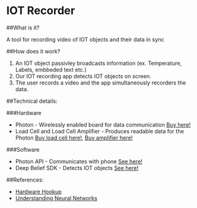 # IOT Recorder

##What is it?

A tool for recording video of IOT objects and their data in sync

##How does it work?
	
1. An IOT object passivley broadcasts information (ex. Temperature, Labels, embbeded text etc.) 
2. Our IOT recording app detects IOT objects on screen.
3. The user records a video and the app simultaneously recorders the data.

##Technical details:
	
###Hardware
	
- Photon - Wirelessly enabled board for data communication [Buy here!](https://store.particle.io/collections/photon)
- Load Cell and Load Cell Amplifier - Produces readable data for the Photon [Buy load cell here!](https://www.sparkfun.com/products/13329), [Buy amplifier here!](https://www.sparkfun.com/products/13230)

###Software
	
- Photon API - Communicates with phone [See here!](https://docs.particle.io/reference/firmware/photon/)
- Deep Belief SDK - Detects IOT objects [See here!](https://github.com/jetpacapp/DeepBeliefSDK)

##References:
	
- [Hardware Hookup](https://learn.sparkfun.com/tutorials/load-cell-amplifier-hx711-breakout-hookup-guide?_ga=1.53177064.1747307081.1440772503)
- [Understanding Neural Networks](http://neuralnetworksanddeeplearning.com/)